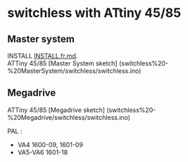 # switchless with ATtiny 45/85

## Master system
INSTALL [INSTALL.fr.md](INSTALL.fr.md).  
ATTiny 45/85 [Master System sketch] (switchless%20-%20MasterSystem/switchless/switchless.ino)  

## Megadrive
ATTiny 45/85 [Megadrive sketch] (switchless%20-%20Megadrive/switchless/switchless.ino)  

PAL :
- VA4 1600-09, 1601-09  
- VA5-VA6 1601-18  
